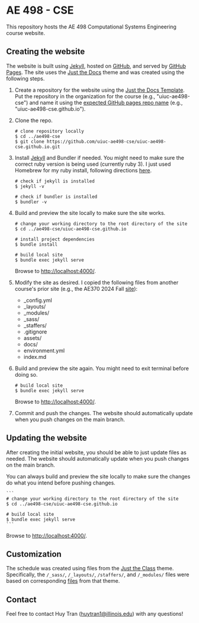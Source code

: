 # AE 498 - CSE

This repository hosts the AE 498 Computational Systems Engineering course website.

## Creating the website

The website is built using [Jekyll](https://jekyllrb.com/), hosted on [GitHub](https://github.com/), and served by [GitHub Pages](https://pages.github.com/). The site uses the [Just the Docs](https://just-the-docs.github.io/just-the-docs/) theme and was created using the following steps.

1. Create a repository for the website using the [Just the Docs Template](https://just-the-docs.com/#getting-started). Put the repository in the organization for the course (e.g., "uiuc-ae498-cse") and name it using the [expected GitHub pages repo name](https://pages.github.com/) (e.g., "uiuc-ae498-cse.github.io").

1. Clone the repo.

    ```
    # clone repository locally
    $ cd ../ae498-cse
    $ git clone https://github.com/uiuc-ae498-cse/uiuc-ae498-cse.github.io.git
    ```

1. Install [Jekyll](https://jekyllrb.com/docs/installation/) and Bundler if needed. You might need to make sure the correct ruby version is being used (currently ruby 3). I just used Homebrew for my ruby install, following directions [here](https://mac.install.guide/ruby/13.html).

    ```
    # check if jekyll is installed
    $ jekyll -v

    # check if bundler is installed
    $ bundler -v
    ```

1. Build and preview the site locally to make sure the site works.

    ```
    # change your working directory to the root directory of the site
    $ cd ../ae498-cse/uiuc-ae498-cse.github.io

    # install project dependencies
    $ bundle install

    # build local site
    $ bundle exec jekyll serve
    ```
    Browse to [http://localhost:4000/](http://localhost:4000/).

1. Modify the site as desired. I copied the following files from another course's prior site (e.g., the AE370 2024 Fall [site](https://github.com/uiuc-ae370-2024-fall/uiuc-ae370-2024-fall.github.io)):

    - _config.yml
    - _layouts/
    - _modules/
    - _sass/
    - _staffers/
    - .gitignore
    - assets/
    - docs/
    - environment.yml
    - index.md

1. Build and preview the site again. You might need to exit terminal before doing so.

    ```
    # build local site
    $ bundle exec jekyll serve
    ```
    Browse to [http://localhost:4000/](http://localhost:4000/).

1. Commit and push the changes. The website should automatically update when you push changes on the main branch.

## Updating the website

After creating the initial website, you should be able to just update files as needed. The website should automatically update when you push changes on the main branch.

You can always build and preview the site locally to make sure the changes do what you intend before pushing changes.

    ```
    # change your working directory to the root directory of the site
    $ cd ../ae498-cse/uiuc-ae498-cse.github.io

    # build local site
    $ bundle exec jekyll serve
    ```

  Browse to [http://localhost:4000/](http://localhost:4000/).

## Customization

The schedule was created using files from the [Just the Class](https://kevinl.info/just-the-class/) theme. Specifically, the `/_sass/`, `/_layouts/`, `/staffers/`, and `/_modules/` files were based on corresponding [files](https://github.com/kevinlin1/just-the-class) from that theme.

## Contact

Feel free to contact Huy Tran (huytran1@illinois.edu) with any questions!
